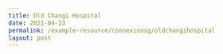```yaml
---
title: Old Changi Hospital
date: 2021-04-23
permalink: /example-resource/connexionsg/oldchangihospital
layout: post
---
```

